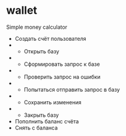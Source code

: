 # wallet
Simple money calculator

- Создать счёт пользователя
- - Открыть базу
- - Сформировать запрос к базе
- - Проверить запрос на ошибки
- - Попытаться отправить запрос в базу
- - Сохранить изменения
- - Закрыть базу
- Пополнить баланс счёта
- Снять с баланса

